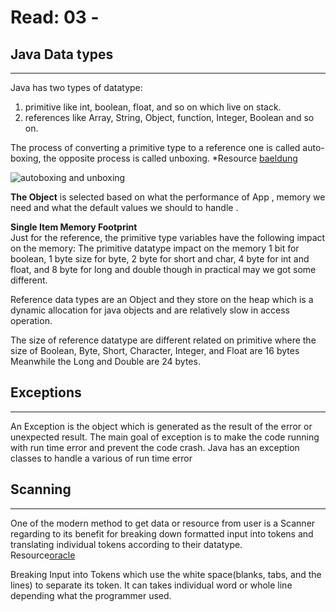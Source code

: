 # Read: 03 -

## Java Data types

---  
Java has two types of datatype:

1. primitive like int, boolean, float, and so on which live on stack.
2. references like Array, String, Object, function, Integer, Boolean and so on.

The process of converting a primitive type to a reference one is called auto-boxing, the opposite process is called unboxing.  *Resource
[baeldung](https://www.baeldung.com/java-primitives-vs-objects#:~:text=The%20process%20of%20converting%20a%20primitive%20type%20to%20a%20reference%20one%20is%20called%20autoboxing%2C%20the%20opposite%20process%20is%20called%20unboxing.)

![autoboxing and unboxing](https://i.ibb.co/ngRrckN/Screenshot-from-2022-02-27-20-11-54.png)

**The Object** is selected based on what the performance of App , memory we need and what the default values we should to handle .

**Single Item Memory Footprint**  
Just for the reference, the primitive type variables have the following impact on the memory:
The primitive datatype impact on the memory 1 bit for boolean, 1 byte size for byte, 2 byte for short and char, 4 byte for int and float, and 8 byte for long and double though in practical may we got some different.

Reference data types are an Object and they store on the heap which is a dynamic allocation for java objects and are relatively slow in access operation.

The size of reference datatype are different related on primitive where the size of Boolean, Byte, Short, Character, Integer, and Float are 16 bytes Meanwhile the Long and Double are 24 bytes.  

## Exceptions

---
An Exception is the object which is generated as the result of the error or unexpected result.
The main goal of exception is to make the code running with run time error and prevent the code crash.
Java has an exception classes to handle a various of run time error

## Scanning

---
One of the modern method to get data or resource from user is a Scanner regarding to its benefit for breaking down formatted input into tokens and translating individual tokens according to their datatype.  
Resource[oracle](https://docs.oracle.com/javase/tutorial/essential/io/scanning.html#:~:text=Objects%20of%20type%20Scanner%20are%20useful%20for%20breaking%20down%20formatted%20input%20into%20tokens%20and%20translating%20individual%20tokens%20according%20to%20their%20data%20type.)

Breaking Input into Tokens which use the white space(blanks, tabs, and the lines) to separate its token. It can takes individual word or whole line depending what the programmer used.
